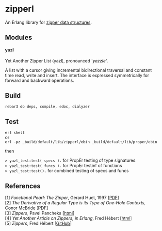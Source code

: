 # zipperl

An Erlang library for [zipper data structures](http://en.wikipedia.org/wiki/Zipper_%28data_structure%29).

## Modules

#### yazl 

Yet Another Zipper List (yazl), pronounced '_yazzle_'.

A list with a cursor giving incremental bidirectional traversal and constant time read, write and insert. The interface is expressed symmetrically for forward and backward operations.

## Build

`rebar3 do deps, compile, edoc, dialyzer`

## Test

`erl shell`    
or     
`erl -pz _build/default/lib/zipperl/ebin _build/default/lib/proper/ebin`   

then 

`> yazl_test:test( specs ).`    for PropEr testing of type signatures     
`> yazl_test:test( funcs ).`    for PropEr testinf of functions     
`> yazl_test:test().`           for combined testing of specs and funcs

## References

\[1\] _Functional Pearl: The Zipper_, Gérard Huet, 1997 \[[PDF](http://yquem.inria.fr/~huet/PUBLIC/zip.pdf)\]    
\[2\] _The Derivative of a Regular Type is its Type of One-Hole Contexts_, Conor McBride \[[PDF](http://strictlypositive.org/diff.pdf)\]    
\[3\] _Zippers_, Pavel Pancheka \[[html](https://pavpanchekha.com/blog/zippers/huet.html)\]    
\[4\] _Yet Another Article on Zippers, in Erlang_, Fred Hébert \[[html](http://ferd.ca/yet-another-article-on-zippers.html)\]    
\[5\] _Zippers_, Fred Hébert \[[GitHub](https://github.com/ferd/zippers)\]



